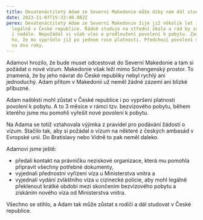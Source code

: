 ```yaml
---
title: Devatenáctiletý Adam ze Severní Makedonie může díky nám dál studovat.
date: 2023-11-07T15:33:40.882Z
perex: Devatenáctiletý Adam ze Severní Makedonie žije již několik let i s rodiči
  legálně v České republice. Řádně studuje na střední škole a rád by zde zůstal
  i nadále. Nepožádal si však včas o prodloužení povolení k pobytu. Zaskočilo
  ho, že mu vypršelo již po jednom roce platnosti. Předchozí povolení měl totiž
  na dva roky.
---
```

Adamovi hrozilo, že bude muset odcestovat do Severní Makedonie a tam si požádat o nové vízum. Makedonie však leží mimo Schengenský prostor. To znamená, že by jeho návrat do České republiky nebyl rychlý ani jednoduchý. Adam přitom v Makedonii už neměl žádné zázemí ani blízké příbuzné.

Adam naštěstí mohl zůstat v České republice i po vypršení platnosti povolení k pobytu. A to 3 měsíce v rámci tzv. bezvízového pobytu, během kterého jsme mu pomohli vyřešit nové povolení k pobytu.

Na Adama se totiž vztahovala výjimka z pravidel pro podávání žádostí o vízum. Stačilo tak, aby si požádal o vízum na některé z českých ambasád v Evropské unii. Do Bratislavy nebo Vídně to pak neměl daleko. 

Adamovi jsme ještě: 

* předali kontakt na právničku neziskové organizace, která mu pomohla připravit všechny potřebné dokumenty,
* vyjednali přednostní vyřízení víza u Ministerstva vnitra a
* vyjednali vydání zvláštního víza u cizinecké policie, aby mohl legálně překlenout krátké období mezi skončením bezvízového pobytu a získáním nového víza od Ministerstva vnitra.

Všechno se stihlo, a Adam tak může zůstat s rodiči a dál studovat v České republice.
